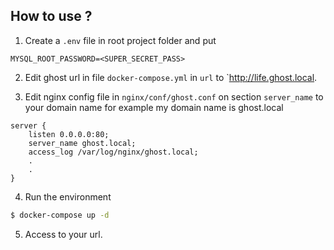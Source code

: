 ## How to use ?

1. Create a `.env` file in root project folder and put

```
MYSQL_ROOT_PASSWORD=<SUPER_SECRET_PASS>
```

2. Edit ghost url in file `docker-compose.yml` in `url` to `http://life.ghost.local.

3. Edit nginx config file in `nginx/conf/ghost.conf` on section `server_name` to your domain name for example my domain name is ghost.local

```
server {
    listen 0.0.0.0:80;
    server_name ghost.local;
    access_log /var/log/nginx/ghost.local;
    .
    .
}
```

4. Run the environment

```bash
$ docker-compose up -d
```

5. Access to your url.
